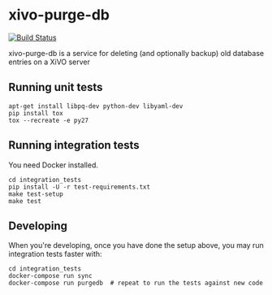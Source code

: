 xivo-purge-db
=============
[![Build Status](https://travis-ci.org/xivo-pbx/xivo-purge-db.png?branch=master)](https://travis-ci.org/xivo-pbx/xivo-purge-db)

xivo-purge-db is a service for deleting (and optionally backup) old database entries on a XiVO server


Running unit tests
------------------

```
apt-get install libpq-dev python-dev libyaml-dev
pip install tox
tox --recreate -e py27
```


Running integration tests
-------------------------

You need Docker installed.

```
cd integration_tests
pip install -U -r test-requirements.txt
make test-setup
make test
```


Developing
----------

When you're developing, once you have done the setup above, you may run
integration tests faster with:

```
cd integration_tests
docker-compose run sync
docker-compose run purgedb  # repeat to run the tests against new code
```
